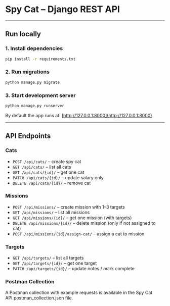 
# Spy Cat – Django REST API

---

## Run locally



### 1. Install dependencies
```bash
pip install -r requirements.txt
```

### 2. Run migrations
```bash
python manage.py migrate
```


### 3. Start development server
```bash
python manage.py runserver
```

By default the app runs at: [http://127.0.0.1:8000](http://127.0.0.1:8000)

---

## API Endpoints

### Cats
- `POST /api/cats/` – create spy cat  
- `GET /api/cats/` – list all cats  
- `GET /api/cats/{id}/` – get one cat  
- `PATCH /api/cats/{id}/` – update salary only  
- `DELETE /api/cats/{id}/` – remove cat  

### Missions
- `POST /api/missions/` – create mission with 1–3 targets  
- `GET /api/missions/` – list all missions  
- `GET /api/missions/{id}/` – get one mission (with targets)  
- `DELETE /api/missions/{id}/` – delete mission (only if not assigned to cat)  
- `POST /api/missions/{id}/assign-cat/` – assign a cat to mission  

### Targets
- `GET /api/targets/` – list all targets  
- `GET /api/targets/{id}/` – get one target  
- `PATCH /api/targets/{id}/` – update notes / mark complete  


### Postman Collection
A Postman collection with example requests is available in the Spy Cat API.postman_collection.json file.

